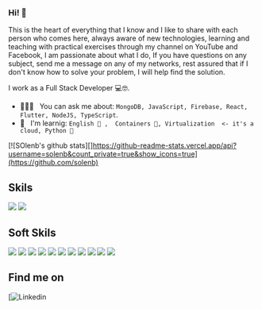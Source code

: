 ### Hi! 👋 

This is the heart of everything that I know and I like to share with each person who comes here, always aware of new technologies, learning and teaching with practical exercises through my channel on YouTube and Facebook, I am passionate about what I do, If you have questions on any subject, send me a message on any of my networks, rest assured that if I don't know how to solve your problem, I will help find the solution.

I work as a Full Stack Developer 💻🤓.

- 👨🏽‍💻 &nbsp; You can ask me about: `MongoDB, JavaScript, Firebase, React, Flutter, NodeJS, TypeScript`.
- 📖 &nbsp; I'm learnig: `English 🏴󠁧󠁢󠁥󠁮󠁧󠁿 ,  Containers 🐳, Virtualization  <- it's a cloud, Python 🐍` 

[![SOlenb's github stats][]https://github-readme-stats.vercel.app/api?username=solenb&count_private=true&show_icons=true](https://github.com/solenb)
</br>


## Skils 
[![](https://img.shields.io/badge/aws-e16133?style=for-the-badge&logo=amazon&logoColor=22272E&labelColor=f0f0f0)](https://aws.amazon.com/)
[![](https://img.shields.io/badge/docker-022D66?style=for-the-badge&logo=docker&logoColor=22272E&labelColor=f0f0f0)](https://aws.amazon.com/)

## Soft Skils 
![](https://img.shields.io/badge/Decision%20making-2D333B?style=for-the-badge)
![](https://img.shields.io/badge/Problem%20solving-2D333B?style=for-the-badge)
![](https://img.shields.io/badge/Teamwork-2D333B?style=for-the-badge)
![](https://img.shields.io/badge/Communication%20skills-2D333B?style=for-the-badge)
![](https://img.shields.io/badge/commitment-2D333B?style=for-the-badge)
![](https://img.shields.io/badge/leadership-2D333B?style=for-the-badge)
![](https://img.shields.io/badge/stress%20resistance-2D333B?style=for-the-badge)
![](https://img.shields.io/badge/Emotional%20intelligence-2D333B?style=for-the-badge)
![](https://img.shields.io/badge/creativity-2D333B?style=for-the-badge)
![](https://img.shields.io/badge/Time%20management%20and%20organization-2D333B?style=for-the-badge)
![](https://img.shields.io/badge/People%20skills%20and%20management-2D333B?style=for-the-badge)

## Find me on

[![Linkedin](https://www.linkedin.com/in/solen-bellouati/)


